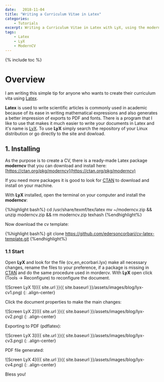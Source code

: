 ```yaml
---
date:   2018-11-04
title: "Writing a Curriculum Vitae in Latex"
categories: 
    - Tutorials
excerpt: Writing a Curriculum Vitae in Latex with LyX, using the moderncv template.
tags: 
    - Latex 
    - LyX
    - ModernCV
---
```


{% include toc %}

# Overview

I am writing this simple tip for anyone who wants to create their curriculum vita using [Latex](http://https://www.latex-project.org).

<strong>Latex</strong> is used to write scientific articles is commonly used in academic because of its ease in writing mathematical expressions and also generates a better impression of exports to PDF and fonts. There is a program that I like to use that makes it much easier to write your documents in Latex and it's name is [LyX](https://www.lyx.org). To use <strong>LyX</strong> simply search the repository of your Linux distribution or go directly to the site and dowload.

## 1. Installing

As the purpose is to create a CV, there is a ready-made Latex package <strong>moderncv</strong> that you can download and install here: [https://ctan.org/pkg/moderncv](https://ctan.org/pkg/moderncv) 

If you need more packages it is good to look for [CTAN](https://ctan.org/pkg) to download and install on your machine.

With <strong>LyX</strong> installed, open the terminal on your computer and install the <strong>moderncv</strong>:

{%highlight bash%}
cd /usr/share/texmf/tex/latex
mv ~/moderncv.zip && unzip moderncv.zip && rm moderncv.zip
texhash
{%endhighlight%}

Now download the cv template:

{%highlight bash%}
git clone https://github.com/edersoncorbari/cv-latex-template.git
{%endhighlight%}

### 1.1 Start 

Open <strong>LyX</strong> and look for the file (cv_en_ecorbari.lyx) make all necessary changes, rename the files to your preference, if a package is missing in [CTAN](https://ctan.org/pkg) and do the same procedure used in mordercv. With <strong>LyX</strong> open click (Tools -> Reconfigure) to reconfigure the document.

![Screen LyX 1]({{ site.url }}{{ site.baseurl }}/assets/images/blog/lyx-cv1.png)
{: .align-center}

Click the document properties to make the main changes:

![Screen LyX 2]({{ site.url }}{{ site.baseurl }}/assets/images/blog/lyx-cv2.png)
{: .align-center}

Exporting to PDF (pdflatex):

![Screen LyX 3]({{ site.url }}{{ site.baseurl }}/assets/images/blog/lyx-cv3.png)
{: .align-center}

PDF file generated:

![Screen LyX 4]({{ site.url }}{{ site.baseurl }}/assets/images/blog/lyx-cv4.png)
{: .align-center}

Bless you!
